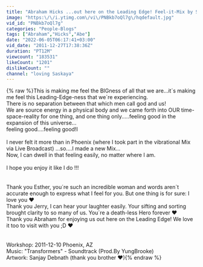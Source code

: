 ```yaml
---
title: "Abraham Hicks ...out here on the Leading Edge! Feel-it-Mix by Sas"
image: "https:\/\/i.ytimg.com\/vi\/PNBkb7oQl7g\/hqdefault.jpg"
vid_id: "PNBkb7oQl7g"
categories: "People-Blogs"
tags: ["Abraham","Hicks","Abe"]
date: "2022-06-05T06:17:41+03:00"
vid_date: "2011-12-27T17:38:36Z"
duration: "PT12M"
viewcount: "183531"
likeCount: "1201"
dislikeCount: ""
channel: "loving Saskaya"
---
```

{% raw %}This is making me feel the BIGness of all that we are...it´s making me feel this Leading-Edge-ness that we´re experiencing. <br />There is no separation between that which men call god and us! <br />We are source energy in a physical body and we came forth into OUR time-space-reality for one thing, and one thing only.....feeling good in the expansion of this universe...<br />feeling good....feeling good!I <br /><br />I never felt it more than in Phoenix (where I took part in the vibrational Mix via Live Broadcast) ...so....I made a new Mix...<br />Now, I can dwell in that feeling easily, no matter where I am. <br /><br />I hope you enjoy it like I do !!! <br /><br /><br />Thank you Esther, you´re such an incredible woman and words aren´t accurate enough to express what I feel for you. But one thing is for sure: I love you ♥<br />Thank you Jerry, I can hear your laughter easily. Your sifting and sorting brought clarity to so many of us. You´re a death-less Hero forever ♥<br />Thank you Abraham for enjoying us out here on the Leading Edge! We love it too to visit with you ;D ♥<br /><br /><br />Workshop: 2011-12-10 Phoenix, AZ<br />Music: &quot;Transformers&quot; - Soundtrack (Prod.By YungBrooke)<br />Artwork: Sanjay Debnath (thank you brother ♥){% endraw %}
